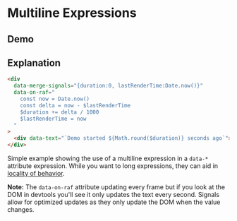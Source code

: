 # Multiline Expressions

## Demo

<div
	data-merge-signals="{duration:0, lastRenderTime:Date.now()}"
  data-on-raf="
    const now = Date.now()
	const delta = now - $lastRenderTime
	$duration += delta / 1000
	$lastRenderTime = now
  "
>
	<div data-text="`Demo started ${Math.round($duration)} seconds ago`"></div>
</div>

## Explanation

```html
<div
  data-merge-signals="{duration:0, lastRenderTime:Date.now()}"
  data-on-raf="
    const now = Date.now()
    const delta = now - $lastRenderTime
    $duration += delta / 1000
    $lastRenderTime = now
  "
>
  <div data-text="`Demo started ${Math.round($duration)} seconds ago`"></div>
</div>
```

Simple example showing the use of a multiline expression in a `data-*` attribute expression. While you want to long expressions, they can aid in [locality of behavior](https://htmx.org/essays/locality-of-behaviour/).

**Note:** The `data-on-raf` attribute updating every frame but if you look at the DOM in devtools you'll see it only updates the text every second. Signals allow for optimized updates as they only update the DOM when the value changes.
